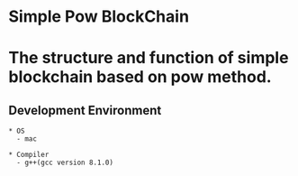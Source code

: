 Simple Pow BlockChain 
======================

# The structure and function of simple blockchain based on pow method.

## Development Environment

```
* OS
  - mac

* Compiler
  - g++(gcc version 8.1.0)

```


